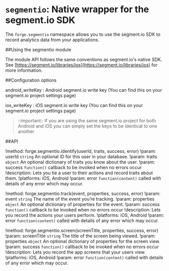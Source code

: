 ``segmentio``: Native wrapper for the segment.io SDK
=====================================================

The ``forge.segmentio`` namespace allows you to use the segment.io SDK to record analytics data from your applications.

##Using the segmentio module

The module API follows the same conventions as segment.io's native SDK. See
[https://segment.io/libraries/ios](https://segment.io/libraries/ios) for more
information.


##Configuration options

android_writeKey
:	Android segment.io write key (You can find this on your segment.io project settings page)

ios_writeKey
:	iOS segment.io write key (You can find this on your segment.io project settings page)

> ::important:: If you are using the same segment.io project for both Android and iOS you can simply set the keys to be identical to one another

##API

!method: forge.segmentio.identify(userId, traits, success, error)
!param: userId `string` An optional ID for this user in your database.
!param: traits `object` An optional dictionary of traits you know about the user. 
!param: success `function()` callback to be invoked when no errors occur
!description: Lets you tie a user to their actions and record traits about them.
!platforms: iOS, Android
!param: error `function(content)` called with details of any error which may occur.

!method: forge.segmentio.track(event, properties, success, error)
!param: event `string` The name of the event you’re tracking.
!param: properties `object` An optional dictionary of properties for the event.
!param: success `function()` callback to be invoked when no errors occur
!description: Lets you record the actions your users perform.
!platforms: iOS, Android
!param: error `function(content)` called with details of any error which may occur.

!method: forge.segmentio.screen(screenTitle, properties, success, error)
!param: screenTitle `string` The title of the screen being viewed.
!param: properties `object` An optional dictionary of properties for the screen view.
!param: success `function()` callback to be invoked when no errors occur
!description: Lets you record the app screens that your users view.
!platforms: iOS, Android
!param: error `function(content)` called with details of any error which may occur.
